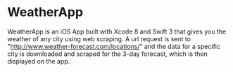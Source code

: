 # WeatherApp
WeatherApp is an iOS App built with Xcode 8 and Swift 3 that gives you the weather of any city using web scraping.
A url request is sent to "http://www.weather-forecast.com/locations/" and the data for a specific city is downloaded
and scraped for the 3-day forecast, which is then displayed on the app. 

